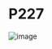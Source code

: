 # P227
![image](https://github.com/abinaya2006/P227/assets/72507845/fe321276-25c3-458e-8c12-dd9cfc525f64)

